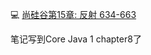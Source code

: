 :computer: [尚硅谷第15章: 反射 634-663](https://www.bilibili.com/video/BV1Kb411W75N?p=636&vd_source=c6866d088ad067762877e4b6b23ab9df)



笔记写到Core Java 1 chapter8了